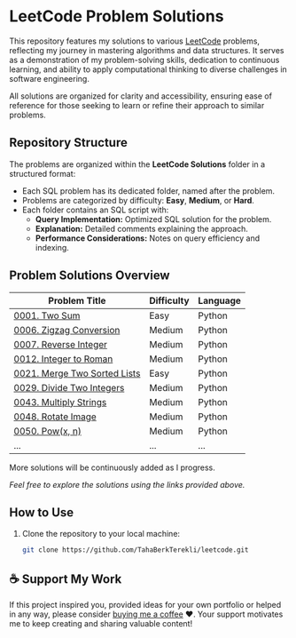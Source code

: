 # LeetCode Problem Solutions

This repository features my solutions to various [LeetCode](https://leetcode.com/u/tterekli9/) problems, reflecting my journey in mastering algorithms and data structures. It serves as a demonstration of my problem-solving skills, dedication to continuous learning, and ability to apply computational thinking to diverse challenges in software engineering.

All solutions are organized for clarity and accessibility, ensuring ease of reference for those seeking to learn or refine their approach to similar problems.

## Repository Structure

The problems are organized within the **LeetCode Solutions** folder in a structured format:
  - Each SQL problem has its dedicated folder, named after the problem.
  - Problems are categorized by difficulty: **Easy**, **Medium**, or **Hard**.
  - Each folder contains an SQL script with:
    - **Query Implementation:** Optimized SQL solution for the problem.
    - **Explanation:** Detailed comments explaining the approach.
    - **Performance Considerations:** Notes on query efficiency and indexing.

## Problem Solutions Overview

| Problem Title | Difficulty | Language |                
|-----------------------------------------------|------------|------------|
| [0001. Two Sum](https://github.com/TerekliTahaBerk/leetcode/tree/main/0001.%20Two%20Sum) | Easy | Python |
| [0006. Zigzag Conversion](https://github.com/TerekliTahaBerk/leetcode/tree/main/0006.%20Zigzag%20Conversion) | Medium | Python |
| [0007. Reverse Integer](https://github.com/TerekliTahaBerk/leetcode/tree/main/0007.%20Reverse%20Integer) | Medium | Python |
| [0012. Integer to Roman](https://github.com/TerekliTahaBerk/leetcode/tree/main/0012.%20Integer%20to%20Roman) | Medium | Python |
| [0021. Merge Two Sorted Lists](https://github.com/TerekliTahaBerk/leetcode/tree/main/0021.%20Merge%20Two%20Sorted%20Lists) | Easy | Python |
| [0029. Divide Two Integers](https://github.com/TerekliTahaBerk/leetcode/tree/main/0029.%20Divide%20Two%20Integer) | Medium | Python |
| [0043. Multiply Strings](https://github.com/TerekliTahaBerk/leetcode/tree/main/0043.%20Multiply%20Strings) | Medium | Python |
| [0048. Rotate Image](https://github.com/TerekliTahaBerk/leetcode/tree/main/0048.%20Rotate%20Image) | Medium | Python |
| [0050. Pow(x, n)](https://github.com/TerekliTahaBerk/leetcode/tree/main/0050.%20Pow(x%2C%20n)) | Medium | Python |
| ... | ... | ... |

More solutions will be continuously added as I progress.

*Feel free to explore the solutions using the links provided above.*

##  How to Use

1. Clone the repository to your local machine:
   ```bash
   git clone https://github.com/TahaBerkTerekli/leetcode.git

## ☕️ Support My Work
If this project inspired you, provided ideas for your own portfolio or helped in any way, please consider [buying me a coffee](https://www.buymeacoffee.com/tahaberkterekli) ❤️. Your support motivates me to keep creating and sharing valuable content! 
